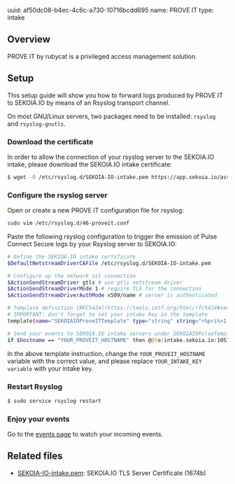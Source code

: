 uuid: af50dc08-b4ec-4c6c-a730-10716bcdd695
name: PROVE IT
type: intake

## Overview

PROVE IT by rubycat is a privileged access management solution.

## Setup

This setup guide will show you how to forward logs produced by PROVE IT to SEKOIA.IO by means of an Rsyslog transport channel.

On most GNU/Linux servers, two packages need to be installed: `rsyslog` and `rsyslog-gnutls`.

### Download the certificate

In order to allow the connection of your rsyslog server to the SEKOIA.IO intake, please download the SEKOIA.IO intake certificate:

```bash
$ wget -O /etc/rsyslog.d/SEKOIA-IO-intake.pem https://app.sekoia.io/assets/files/SEKOIA-IO-intake.pem
```

### Configure the rsyslog server

Open or create a new PROVE IT configuration file for rsyslog:

```bash
sudo vim /etc/rsyslog.d/46-proveit.conf
```

Paste the following rsyslog configuration to trigger the emission of Pulse Connect Secure logs by your Rsyslog server to SEKOIA.IO:

```bash
# Define the SEKIOA-IO intake certificate
$DefaultNetstreamDriverCAFile /etc/rsyslog.d/SEKOIA-IO-intake.pem

# Configure up the network ssl connection
$ActionSendStreamDriver gtls # use gtls netstream driver
$ActionSendStreamDriverMode 1 # require TLS for the connection
$ActionSendStreamDriverAuthMode x509/name # server is authenticated

# Template definition [RFC5424](https://tools.ietf.org/html/rfc5424#section-7.2.2)
# IMPORTANT: don't forget to set your intake key in the template
template(name="SEKOIAIOProveITTemplate" type="string" string="<%pri%>1 %timestamp:::date-rfc3339% %hostname% %app-name% %procid% LOG [SEKOIA@53288 intake_key=\"YOUR_INTAKE_KEY\"] %msg%\n")

# Send your events to SEKOIA.IO intake servers under SEKOIAIOPulseTemplate template
if $hostname == "YOUR_PROVEIT_HOSTNAME" then @@(o)intake.sekoia.io:10514;SEKOIAIOProveITTemplate
```

In the above template instruction, change the `YOUR_PROVEIT_HOSTNAME` variable with the correct value, and please replace `YOUR_INTAKE_KEY variable` with your intake key.

### Restart Rsyslog

```bash
$ sudo service rsyslog restart
```

### Enjoy your events

Go to the [events page](https://app.sekoia.io/operations/events) to watch your incoming events.

## Related files

- [SEKOIA-IO-intake.pem](https://app.sekoia.io/assets/files/SEKOIA-IO-intake.pem): SEKOIA.IO TLS Server Certificate (1674b)
